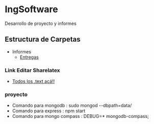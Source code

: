 # IngSoftware
Desarrollo de proyecto y informes

## Estructura de Carpetas
* Informes
  * [Entregas](Informes/Entregas)

### Link Editar Sharelatex
  * [ Todos los .text acá!!](https://www.sharelatex.com/7798455488jgtbbxhqrjzv)


### proyecto

  - Comando para mongodb : sudo mongod --dbpath=data/
  - Comando para express : npm start
  - Comando para mongo compass : DEBUG=* mongodb-compass;

